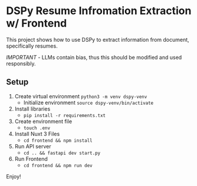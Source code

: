# DSPy Resume Infromation Extraction w/ Frontend
This project shows how to use DSPy to extract information from document, specifically resumes.

*IMPORTANT* - LLMs contain bias, thus this should be modified and used responsibly.

## Setup
1. Create virtual environment `python3 -m venv dspy-venv`
    - Initialize environment `source dspy-venv/bin/activate`
2. Install libraries
    - `pip install -r requirements.txt`
3. Create environment file
    - `touch .env`
4. Install Nuxt 3 Files
    - `cd frontend && npm install`
5. Run API server
    - `cd .. && fastapi dev start.py`
6. Run Frontend
    - `cd frontend && npm run dev`

Enjoy!